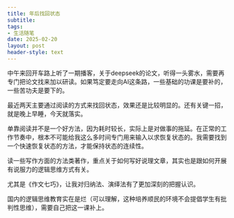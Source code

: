 ```yaml
---
title: 年后找回状态
subtitle: 
tags: 
- 生活随笔
date: 2025-02-20
layout: post
header-style: text
---
```


中午来回开车路上听了一期播客，关于deepseek的论文，听得一头雾水，需要再专门把论文找来加以研读。如果笃定要走向AI这条路，一些基础的功课是要补的，一些苦功夫是要下的。

最近两天主要通过阅读的方式来找回状态，效果还是比较明显的。还有关键一招，就是晚上早睡，今天就落实。

单靠阅读并不是一个好方法，因为耗时较长，实际上是对做事的拖延。在正常的工作节奏中，根本不可能给我这么多时间专门用来输入以求恢复状态的。我需要找到一个快速恢复状态的方法，才能保持状态的连续性。

读一些写作方面的方法类著作，重点关于如何写好说理文章，其实也是跟如何开展有说服力的逻辑思维方式有关。

尤其是《作文七巧》，让我对归纳法、演绎法有了更加深刻的把握认识。

国内的逻辑思维教育实在是烂（可以理解，这种培养顺民的环境不会提倡学生有批判性思维），需要自己把这一课补上。